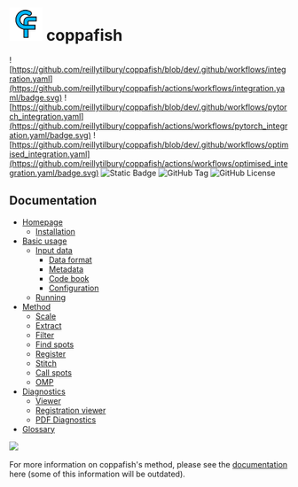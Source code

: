 # <img src="/docs/images/logo.png" width="60"/> coppafish

![https://github.com/reillytilbury/coppafish/blob/dev/.github/workflows/integration.yaml](https://github.com/reillytilbury/coppafish/actions/workflows/integration.yaml/badge.svg)
![https://github.com/reillytilbury/coppafish/blob/dev/.github/workflows/pytorch_integration.yaml](https://github.com/reillytilbury/coppafish/actions/workflows/pytorch_integration.yaml/badge.svg)
![https://github.com/reillytilbury/coppafish/blob/dev/.github/workflows/optimised_integration.yaml](https://github.com/reillytilbury/coppafish/actions/workflows/optimised_integration.yaml/badge.svg)
![Static Badge](https://img.shields.io/badge/status-alpha-99cc33)
![GitHub Tag](https://img.shields.io/github/v/tag/reillytilbury/coppafish?label=version)
![GitHub License](https://img.shields.io/github/license/reillytilbury/coppafish)

## Documentation

* [Homepage](https://reillytilbury.github.io/coppafish/)
    * [Installation](https://reillytilbury.github.io/coppafish/#installation)
* [Basic usage](https://reillytilbury.github.io/coppafish/basic_usage/)
    * [Input data](https://reillytilbury.github.io/coppafish/basic_usage/#input-data)
        * [Data format](https://reillytilbury.github.io/coppafish/basic_usage/#numpy)
        * [Metadata](https://reillytilbury.github.io/coppafish/basic_usage/#metadata)
        * [Code book](https://reillytilbury.github.io/coppafish/basic_usage/#code-book)
        * [Configuration](https://reillytilbury.github.io/coppafish/basic_usage/#configuration)
    * [Running](https://reillytilbury.github.io/coppafish/#running)
* [Method](https://reillytilbury.github.io/coppafish/method/)
    * [Scale](https://reillytilbury.github.io/coppafish/method/#scale)
    * [Extract](https://reillytilbury.github.io/coppafish/method/#extract)
    * [Filter](https://reillytilbury.github.io/coppafish/method/#filter)
    * [Find spots](https://reillytilbury.github.io/coppafish/method/#find-spots)
    * [Register](https://reillytilbury.github.io/coppafish/method/#register)
    * [Stitch](https://reillytilbury.github.io/coppafish/method/#stitch)
    * [Call spots](https://reillytilbury.github.io/coppafish/method/#call-spots)
    * [OMP](https://reillytilbury.github.io/coppafish/method/#orthogonal-matching-pursuit)
* [Diagnostics](https://reillytilbury.github.io/coppafish/diagnostics/)
    * [Viewer](https://reillytilbury.github.io/coppafish/diagnostics/#viewer)
    * [Registration viewer](https://reillytilbury.github.io/coppafish/diagnostics/#registrationviewer)
    * [PDF Diagnostics](https://reillytilbury.github.io/coppafish/diagnostics/#pdf-diagnostics)
* [Glossary](https://reillytilbury.github.io/coppafish/glossary/)

![](https://github.com/jduffield65/coppafish/blob/main/docs/images/readme_viewer.png?raw=true)

For more information on coppafish's method, please see the [documentation](https://jduffield65.github.io/coppafish/) 
here (some of this information will be outdated).
